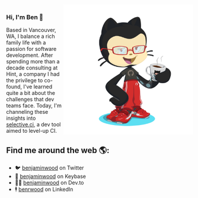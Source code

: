 <img align="right" width=350px src="https://github.com/benjaminwood/benjaminwood/blob/master/octocat.png?raw=true">

### Hi, I'm Ben 👋

Based in Vancouver, WA, I balance a rich family life with a passion for software development. After spending more than a decade consulting at Hint, a company I had the privilege to co-found, I've learned quite a bit about the challenges that dev teams face. Today, I'm channeling these insights into [selective.ci](https://selective.ci), a dev tool aimed to level-up CI.

## Find me around the web 🌎:

- :bird: [benjaminwood](https://twitter.com/benjaminwood "@benjaminwood on Twitter") on Twitter
- :key: [benjaminwood](https://keybase.io/benjaminwood "benjaminwood on Keybase") on Keybase
- :technologist: [benjaminwood](https://dev.to/benjaminwood "benjaminwood on Dev.to") on Dev.to
- :business_suit_levitating: [benrwood](https://www.linkedin.com/in/benrwood "benrwood on LinkedIn") on LinkedIn

